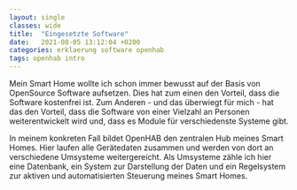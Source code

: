 ```yaml
---
layout: single
classes: wide
title:  "Eingesetzte Software"
date:   2021-08-05 13:12:04 +0200
categories: erklaerung software openhab
tags: openhab intro
---
```

Mein Smart Home wollte ich schon immer bewusst auf der Basis von OpenSource Software aufsetzen. Dies hat zum einen den Vorteil, dass die Software kostenfrei ist. Zum Anderen - und das überwiegt für mich - hat das den Vorteil, dass die Software von einer Vielzahl an Personen weiterentwickelt wird und, dass es Module für verschiedenste Systeme gibt.

In meinem konkreten Fall bildet OpenHAB den zentralen Hub meines Smart Homes. Hier laufen alle Gerätedaten zusammen und werden von dort an verschiedene Umsysteme weitergereicht. Als Umsysteme zähle ich hier eine Datenbank, ein System zur Darstellung der Daten und ein Regelsystem zur aktiven und automatisierten Steuerung meines Smart Homes.

